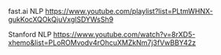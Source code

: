 fast.ai NLP
https://www.youtube.com/playlist?list=PLtmWHNX-gukKocXQOkQjuVxglSDYWsSh9

Stanford NLP
https://www.youtube.com/watch?v=8rXD5-xhemo&list=PLoROMvodv4rOhcuXMZkNm7j3fVwBBY42z


